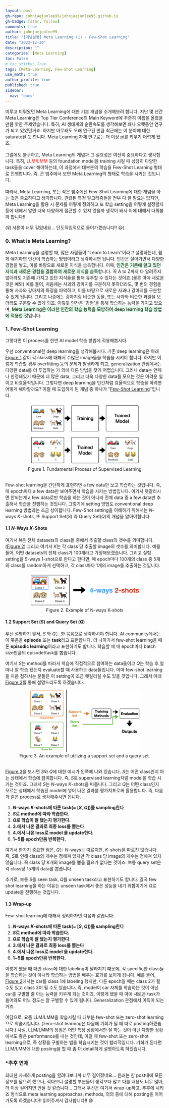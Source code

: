 ```yaml
---
layout: post
gh-repo: johnjaejunlee95/johnjaejunlee95.github.io
gh-badge: [star, follow]
comments: true
author: johnjaejunlee95
title: "[개념설명] Meta Learning (1) - Few-Shot Learning"
date: "2023-12-30"
description: ""
categories: [Meta Learning]
toc: False
# toc_sticky: True
tags: [Meta-Learning, Few-Shot Learning]
use_math: true
author_profile: true
published: true
sidebar:
  nav: "docs"
---
```


<div>미루고 미뤄왔던 Meta Learning에 대한 기본 개념을 소개해보려 합니다. 지난 몇 년간 Meta Learning은 Top Tier Conference의 Main Keyword에 꾸준히 이름을 올렸을만큼 핫한 주제였습니다. 특히, AI 생태계의 순환속도를 생각해보면 꽤나 오랫동안 연구가 되고 있었던거죠. 하지만 아무래도 오래 연구된 만큼 최근에는 이 분야에 대한 saturate된 듯 합니다. Meta Learning 자체 연구로는 더 이상 pi를 키우기 어렵게 됐죠.
<br><br> 그럼에도 불구하고, Meta Learning의 개념과 그 실효성은 여전히 중요하다고 생각합니다. 특히, <highlight style="color: red">LLM/LMM</highlight> 등의 foundation model을 training 시킬 때 상당히 다양한 task들을 cover 해야하는데, 이 과정에서 대부분의 학습을 Few-Shot Learning 형태로 진행합니다. 즉, 큰 범주에서 보면 Meta Learning의 형태로 학습을 시키는 것입니다.
  <br><br> 따라서, Meta Learning, 또는 작은 범주에선 Few-Shot Learning에 대한 개념을 아는 것은 중요하다고 생각합니다. 관련된 특정 알고리즘들을 전부 다 알 필요는 없지만, Meta Learning을 활용 시 문제를 어떻게 정의하고 또 학습 setting을 어떻게 설정할지 등에 대해서 알면 더욱 다양하게 접근할 수 있지 않을까 생각이 돼서 이에 대해서 다뤄볼까 합니다!!</div>



(위 서론이 너무 길었네요... 단도직입적으로 들어가겠습니다!! :smiley:)
### 0. What is Meta Learning?
Meta Learning을 설명할 때, 많은 사람들이 "Learn to Learn"이라고 설명하는데, 쉽게 얘기하면 인간이 학습하는 방법이라고 생각하시면 됩니다. 인간은 살아가면서 다양한 경험을 쌓고, 이를 바탕으로 새로운 지식을 습득합니다. 이때, <mark style='background-color: #dcffe4'>인간은 기존에 알고 있던 지식과 새로운 경험을 결합하여 새로운 지식을 습득</mark>합니다. 꼭 A to Z까지 다 알려주지 않더라도 기존에 가지고 있던 지식들을 통해 유추할 수 있다는 것이죠.(물론 아예 새로운 것은 예외) 예를 들어, 처음에는 사과와 강아지를 구분하지 못하더라도, 몇 번의 경험을 통해 사과와 강아지의 특징을 파악하고, 이를 바탕으로 새로운 사과나 강아지를 구분할 수 있게 됩니다. 그리고 나중에는 강아지랑 비슷한 동물, 또는 사과와 비슷한 과일을 보더라도 구분할 수 있게 되죠. 이렇듯 인간은 '경험'을 통해 학습하는 능력을 가지고 있으며, <mark style='background-color: #dcffe4'>Meta Learning은 이러한 인간의 학습 능력을 모방하여 deep learning 학습 방법에 적용한 것</mark>입니다.

### 1. Few-Shot Learning
그렇다면 이 process를 한번 AI model 학습 방법에 적용해봅시다. 

우선 conventional한 deep learning을 생각해봅시다. 기존 deep learning은 아래 <a href='#figure1'>Figure 1</a> 같이 각 class에 대해서 수많은 image들을 학습을 시켜야 합니다. 하지만 이렇게 학습할 경우 overfitting 등의 문제가 발생하게 되고, generalization 관점에서는 다양한 data를 더 투입하는 거 외에 다른 방법을 찾기 어렵습니다. 그러나 data는 언제나 한정돼있기 때문에 더 많은 data, 그리고 더욱 다양한 data를 모으는 것은 어려운 일이고 비효율적입니다. 그렇다면 deep learning을 인간처럼 효율적으로 학습을 하려면 어떻게 해야할까요? 이럴 때 도입하게 된 개념 중 하나가 "[Few-Shot Learning](https://en.wikipedia.org/wiki/Few-shot_learning)"입니다. 

<center>
  <img width="70%" height="70%" src="/images/23-12-24/supervised_learning.png"> <br>
  <figcaption>
    <a id='figure1'>Figure 1. Fundamental Process of Supervised Learning</a>
  </figcaption>
  <br>
</center>



Few-shot learning을 간단하게 표현하면 a few data만 보고 학습하는 것입니다. 즉, 매 epoch마다  a few data만 보여주면서 학습을 시키는 방법입니다. 여기서 헷갈리시면 안되는게 a few data로만 학습을 하는 것이 아니라 전체 data 중 a few data만 추출해서 학습을 진행하는 것입니다. 그렇기에 setting 방법도 conventional deep learning 방법과는 조금 상이합니다. Few-Shot setting을 이해하기 위해서는 $N$-ways $K$-shots, 또 Support Set($S$) 과 Query Set($Q$)의 개념을 알아야합니다. 

#### 1.1 $N$-Ways $K$-Shots

여기서 $N$은 전체 datasets의 class들 중에서 추출할 class의 갯수를 의미합니다. (<a href='#figure2'>Figure 2</a>) 그리고 여기서 $K$는 각 class 당 추출할 image의 갯수를 의미합니다. 예를 들어, 어떤 datasets의 전체 class가 100개라고 가정해보겠습니다. 그리고 실험 setting을 5-ways 1-shot으로 한다고 한다면, 매 epoch마다 100개의 class 중 5개의 class를 random하게 선택하고, 각 class마다 1개의 image를 추출하는 것입니다. 

<center>
  <img width="70%" height="70%" align='center' src="/images/23-12-24/n_ways_k_shots.png">
  <br>
  <figcaption>
    <a id='figure2'>Figure 2. Example of N-ways K-shots</a>
  </figcaption>
</center>

#### 1.2 Support Set ($S$) and Query Set ($Q$)

우선 설명하기 앞서, $S$ 와 $Q$는 한 묶음으로 생각하셔야 합니다. AI community에서는 이 묶음을 <b>episode</b> 또는 <b>task</b>라고 표현합니다. 더 나아가서 few-shot learning을 때론 <b>episodic learning</b>이라고 표현하기도 합니다. 학습할 때 매 epoch마다 batch size만큼의 episode/task를 뽑습니다.

여기서 $S$는 method를 따라서 학습에 직접적으로 참여하는 data들이고 $Q$는 학습 후 얼마나 잘 학습 됐는지 evaluate할 때 사용하는 data들입니다. 아마 few-shot learning을 처음 접하시는 분들은 이 setting이 조금 헷갈리실 수도 있을 것입니다. 그래서 아래 <a href='#figure3'>Figure 3</a>를 통해 설명드리도록 하겠습니다.

<center>
  <img src="/images/23-12-24/support_query.png" width="70%" height="70%">
  <figcaption>
    <a id='figure3'>Figure 3. An example of utilizing a support set and a query set.</a>
  </figcaption>
  <br>
</center>



<a href='#figure3'>Figure 3</a>을 보시면 $S$와 $Q$에 대한 예시가 왼쪽에 나와 있습니다. $S$는 어떤 class인지 아는 상태에서 학습에 참여합니다. 즉, $S$로 supervised learning처럼 model을 학습 시키는 것이죠. 그래서 $S$는 $N$-ways $K$-shots을 따릅니다. 그리고 $Q$는 어떤 class인지 모르는 상태에서 학습된 model에 넣어 나온 결과를 평가지표로써 활용합니다. 즉, 다음과 같은 process로 생각해주시면 됩니다.

1. **$N$-ways $K$-shots에 따른 task(= [$S$, $Q$])를 sampling한다** 
2. **$S$로 method에 따라 학습한다.**
3. **$Q$로 학습이 잘 됐는지 평가한다.**
4. **3.에서 나온 결과로 최종 loss를 뽑는다**
5. **4.에서 나온 loss로 model 을 update한다.**
6. **1~5를 epoch만큼 반복한다.**

여기서 한가지 중요한 점은, $Q$는 $N$-ways는 따르지만, $K$-shots을 따르진 않습니다. 즉, $S$로 인해 class의 개수는 정해져 있지만 각 class 당 image의 개수는 정해져 있지 않습니다. 꼭 class 당 $K$개의 image를 뽑을 필요가 없다는 것이죠. 보통 query set은 각 class당 15개의 data를 뽑습니다.

추가로, 보통 $S$를 seen task, $Q$를 unseen task라고 표현하기도 합니다. 결국 few shot learning을 하는 이유는 unseen task에서 좋은 성능을 내기 위함이기에 $Q$로 update을 진행하는 것입니다. 

#### 1.3 Wrap-up

Few-shot learning에 대해서 정리하자면 다음과 같습니다:

1. **$N$-ways $K$-shots에 따른 task(= [$S$, $Q$])를 sampling한다** 
2. **$S$로 method에 따라 학습한다.**
3. **$Q$로 학습이 잘 됐는지 평가한다.**
4. **3.에서 나온 결과로 최종 loss를 뽑는다**
5. **4.에서 나온 loss로 model 을 update한다.**
6. **1~5를 epoch만큼 반복한다.**

이렇게 했을 때 매번 class에 대한 labeling이 달라지기 때문에, 각 specific한 class들을 학습하는 것이 아니라 학습하는 방법을 배우는 효과를 보이게 됩니다. 예를 들어, <a href='#figure2'>Figure 2</a>에서는 car를 class 1에 labeling 했지만, 다른 epoch일 때는 class 2가 될수도 있고 class 3이 될 수도 있습니다. 즉, model이 car 자체를 학습하는 것이 아닌 car를 구별할 줄 아는 능력을 키우게 되는 것이죠. 이렇게 됐을 때 아예 새로운 task가 들어와도 어느 정도는 잘 구별할 수 있게 됩니다. Generalization 관점에서 이득이 되는거죠.

여담으로, 요즘 LLM/LMM을 학습시킬 때 대부분 few-shot 또는 zero-shot learning으로 학습시킵니다. (zero-shot learning은 다음에 기회가 될 때 따로 posting하겠습니다.) 사실, LLM/LMM의 장점은 어떤 특정 상황에서만 잘 하는 것이 아닌 다양한 상황에서도 좋은 performance를 내는 것인데, 이럴 때 few-shot 또는 zero-shot learning으로, 즉 상황을 구별하는 법을 학습시키는 것이 합리적입니다. 기회가 된다면 LLM/LMM에 대한 posting을 할 때 좀 더 detail하게 설명하도록 하겠습니다.



### *추후 연재

최대한 자세하게 posting을 할려다보니까 너무 길어졌네요... 원래는 한 post내에 모든 정보를 담으려 했으나, 적다보니 설명할 부분들이 생각보다 많고 다룰 내용도 너무 많아, 더 이상 길어지면 안될 것 같습니다... 그래서 우선은 여기서 wrap-up하고, 추후에 시리즈 형식으로 meta learning approaches, methods, 의의 등에 대해 posting을 이어가도록 하겠습니다!! 읽어주셔서 감사합니다!! :smile: